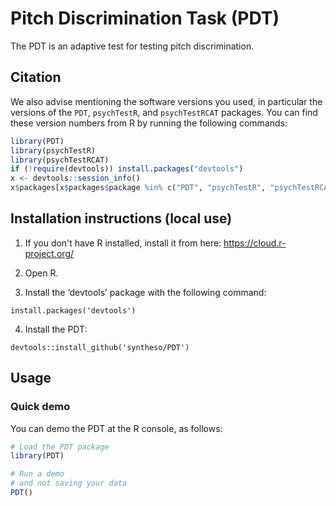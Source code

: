 # Pitch Discrimination Task (PDT)

The PDT is an adaptive test for testing pitch discrimination.


## Citation

We also advise mentioning the software versions you used,
in particular the versions of the `PDT`, `psychTestR`, and `psychTestRCAT` packages.
You can find these version numbers from R by running the following commands:

``` r
library(PDT)
library(psychTestR)
library(psychTestRCAT)
if (!require(devtools)) install.packages("devtools")
x <- devtools::session_info()
x$packages[x$packages$package %in% c("PDT", "psychTestR", "psychTestRCAT"), ]
```


## Installation instructions (local use)

1. If you don't have R installed, install it from here: https://cloud.r-project.org/

2. Open R.

3. Install the ‘devtools’ package with the following command:

`install.packages('devtools')`

4. Install the PDT:

`devtools::install_github('syntheso/PDT')`

## Usage

### Quick demo 

You can demo the PDT at the R console, as follows:

``` r
# Load the PDT package
library(PDT)

# Run a demo
# and not saving your data
PDT()

```
